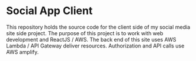 # Social App Client
This repository holds the source code for the client side of my social media site side project. The purpose of this project is to work with web development and ReactJS / AWS. The back end of this site uses AWS Lambda / API Gateway deliver resources. Authorization and API calls use AWS amplify.